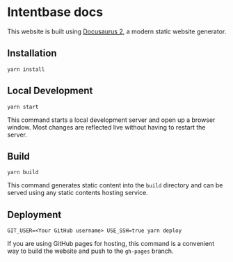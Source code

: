 # Intentbase docs

This website is built using [Docusaurus 2](https://v2.docusaurus.io/), a modern static website generator.

## Installation

```shell
yarn install
```

## Local Development

```shell
yarn start
```

This command starts a local development server and open up a browser window. Most changes are reflected live without having to restart the server.

## Build

```shell
yarn build
```

This command generates static content into the `build` directory and can be served using any static contents hosting service.

## Deployment

```shell
GIT_USER=<Your GitHub username> USE_SSH=true yarn deploy
```

If you are using GitHub pages for hosting, this command is a convenient way to build the website and push to the `gh-pages` branch.
